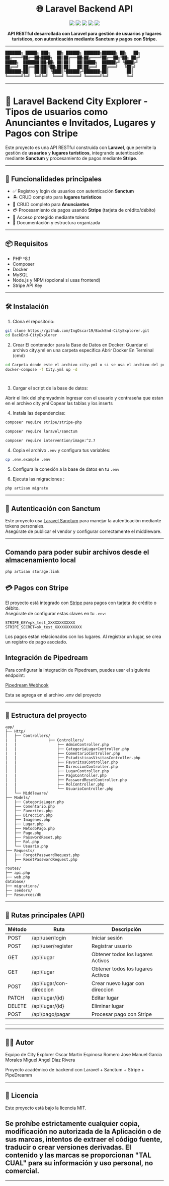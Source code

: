 <h1 align="center">🌐 Laravel Backend API</h1>

<p align="center">
  <img src="https://img.shields.io/badge/Laravel-10.x-red?logo=laravel&style=flat-square" />
  <img src="https://img.shields.io/badge/PHP-8.1-blue?logo=php&style=flat-square" />
  <img src="https://img.shields.io/badge/MySQL-Database-orange?logo=mysql&style=flat-square" />
  <img src="https://img.shields.io/badge/Sanctum-Auth-informational?style=flat-square" />
  <img src="https://img.shields.io/badge/Stripe-Integration-purple?logo=stripe&style=flat-square" />
</p>

<p align="center">
  <b>API RESTful desarrollada con Laravel para gestión de usuarios y lugares turísticos, con autenticación mediante Sanctum y pagos con Stripe.</b>
</p>

---

```bash
███████╗ █████╗ ███╗   ██╗ ██████╗ ███████╗██████╗ ██╗   ██╗
██╔════╝██╔══██╗████╗  ██║██╔═══██╗██╔════╝██╔══██╗╚██╗ ██╔╝
█████╗  ███████║██╔██╗ ██║██║   ██║█████╗  ██████╔╝ ╚████╔╝ 
██╔══╝  ██╔══██║██║╚██╗██║██║   ██║██╔══╝  ██╔═══╝   ╚██╔╝  
███████╗██║  ██║██║ ╚████║╚██████╔╝███████╗██║        ██║   
╚══════╝╚═╝  ╚═╝╚═╝  ╚═══╝ ╚═════╝ ╚══════╝╚═╝        ╚═╝   
```

---

# 🧾 Laravel Backend City Explorer - Tipos de usuarios como Anunciantes e Invitados, Lugares y Pagos con Stripe

Este proyecto es una API RESTful construida con **Laravel**, que permite la gestión de **usuarios** y **lugares turísticos**, integrando autenticación mediante **Sanctum** y procesamiento de pagos mediante **Stripe**.

---

## 🚀 Funcionalidades principales

- ✅ Registro y login de usuarios con autenticación **Sanctum**
- 🏝️ CRUD completo para **lugares turísticos**
- 👤 CRUD completo para **Anunciantes**
- 💳 Procesamiento de pagos usando **Stripe** (tarjeta de crédito/débito)
- 🔐 Acceso protegido mediante tokens
- 📄 Documentación y estructura organizada

---

## 📦 Requisitos

- PHP ^8.1
- Composer
- Docker
- MySQL
- Node.js y NPM (opcional si usas frontend)
- Stripe API Key

---

## 🛠 Instalación

1. Clona el repositorio:

```bash
git clone https://github.com/IngOscar19/BackEnd-CityExplorer.git
cd BackEnd-CityExplorer
```
2. Crear El contenedor para la Base de Datos en Docker:
    Guardar el archivo city.yml en una carpeta especifica
    Abrir Docker
   En Terminal (cmd)
```bash
cd Carpeta donde este el archivo city.yml o si se usa el archivo del proyecto clonado usar desde la raiz del proyecto:
docker-compose -f City.yml up -d 




```  
3. Cargar el script de la base de datos:

Abrir el link del phpmyadmin
Ingresar con el usuario y contraseña que estan en el archivo city.yml
Copear las tablas y los inserts


4. Instala las dependencias:

```bash
composer require stripe/stripe-php

composer require laravel/sanctum

composer require intervention/image:^2.7
```

4. Copia el archivo `.env` y configura tus variables:

```bash
cp .env.example .env
```

5. Configura la conexión a la base de datos en tu `.env`

6. Ejecuta las migraciones :

```bash
php artisan migrate 
```

---

## 🔐 Autenticación con Sanctum

Este proyecto usa [Laravel Sanctum](https://laravel.com/docs/sanctum) para manejar la autenticación mediante tokens personales.  
Asegúrate de publicar el vendor y configurar correctamente el middleware.

---
## Comando para poder subir archivos desde el almacenamiento local
```bash
php artisan storage:link
```

## 💳 Pagos con Stripe

El proyecto está integrado con [Stripe](https://stripe.com) para pagos con tarjeta de crédito o débito.  
Asegúrate de configurar estas claves en tu `.env`:

```env
STRIPE_KEY=pk_test_XXXXXXXXXXXX
STRIPE_SECRET=sk_test_XXXXXXXXXXXX
```

Los pagos están relacionados con los lugares. Al registrar un lugar, se crea un registro de pago asociado.


## Integración de Pipedream

Para configurar la integración de Pipedream, puedes usar el siguiente endpoint:

[Pipedream Webhook](https://api.pipedream.com)

Esta se agrega en el archivo .env del proyecto

---

## 📂 Estructura del proyecto

```
app/
├── Http/
│   ├── Controllers/
|   |              ├── Controllers/
|   |                  ├── AdminController.php
|   |                  ├── CategoriaLugarController.php
|   |                  ├── ComentarioController.php
|   |                  ├── EstadisticasVisitasController.php
|   |                  ├── FavoritosController.php
│   │                  ├── DireccionController.php
│   │                  ├── LugarController.php
|   |                  ├── PagoController.php
│   │                  ├── PasswordResetController.php
|   |                  ├── RolController.php
│   │                  └── UsuarioController.php
│   └── Middleware/
├── Models/
│   ├── CategoriaLugar.php
│   ├── Comentario.php
│   ├── Favoritos.php
│   ├── Direccion.php
│   ├── Imagenes.php
│   ├── Lugar.php
│   ├── MetodoPago.php
│   ├── Pago.php
│   ├── PasswordReset.php
│   ├── Rol.php
│   └── Usuario.php
├── Requests/
│   ├── ForgotPasswordRequest.php
│   ├── ResetPasswordRequest.php
│  
routes/
├── api.php
├── web.php
database/
├── migrations/
├── seeders/
├── Resources/db
```

---

## 📮 Rutas principales (API)

| Método | Ruta                          | Descripción                       |
|--------|------------------------------ |---------------------------------- |
| POST   | /api/user/login               | Iniciar sesión                    |
| POST   | /api/user/register            | Registrar usuario                 |
| GET    | /api/lugar                    | Obtener todos los lugares Activos |
| GET    | /api/lugar                    | Obtener todos los lugares Activos |
| POST   | /api/lugar/con-direccion      | Crear nuevo lugar con direccion   |
| PATCH  | /api/lugar/{id}               | Editar lugar                      |
| DELETE | /api/lugar/{id}               | Eliminar lugar                    |
| POST   | /api/pago/pagar               | Procesar pago con Stripe          |

---


---

## 👨‍💻 Autor

Equipo de City Explorer
Oscar Martin Espinosa Romero
Jose Manuel Garcia Morales
Miguel Angel Diaz Rivera

Proyecto académico de backend con Laravel + Sanctum + Stripe + PipeDreamm

---

## 📄 Licencia

Este proyecto está bajo la licencia MIT.

## Se prohíbe estrictamente cualquier copia, modificación no autorizada de la Aplicación o de sus marcas, intentos de extraer el código fuente, traducir o crear versiones derivadas. El contenido y las marcas se proporcionan "TAL CUAL" para su información y uso personal, no comercial.

---
